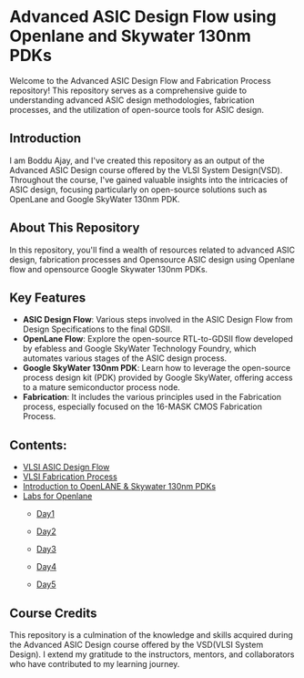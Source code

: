 # Advanced ASIC Design Flow using Openlane and Skywater 130nm PDKs

Welcome to the Advanced ASIC Design Flow and Fabrication Process repository! This repository serves as a comprehensive guide to understanding advanced ASIC design methodologies, fabrication processes, and the utilization of open-source tools for ASIC design.

## Introduction

I am Boddu Ajay, and I've created this repository as an output of the Advanced ASIC Design course offered by the VLSI System Design(VSD). Throughout the course, I've gained valuable insights into the intricacies of ASIC design, focusing particularly on open-source solutions such as OpenLane and Google SkyWater 130nm PDK.

## About This Repository

In this repository, you'll find a wealth of resources related to advanced ASIC design, fabrication processes and Opensource ASIC design using Openlane flow and opensource Google Skywater 130nm PDKs. 

## Key Features

- **ASIC Design Flow**: Various steps involved in the ASIC Design Flow from Design Specifications to the final GDSII.
- **OpenLane Flow**: Explore the open-source RTL-to-GDSII flow developed by efabless and Google SkyWater Technology Foundry, which automates various stages of the ASIC design process.
- **Google SkyWater 130nm PDK**: Learn how to leverage the open-source process design kit (PDK) provided by Google SkyWater, offering access to a mature semiconductor process node.
- **Fabrication**: It includes the various principles used in the Fabrication process, especially focused on the 16-MASK CMOS Fabrication Process.

## Contents:
- [VLSI ASIC Design Flow](#intro)
- [VLSI Fabrication Process](#fabri)
- [Introduction to OpenLANE & Skywater 130nm PDKs](#intro-to-openlane)
- [Labs for Openlane](#lab-openlane)
    - [Day1](https://github.com/ajayboddu-2006/Advanced_ASIC_Design_Flow_using_OpenLANE_Skywater-PDKs/blob/main/OpenLANE%20Flow%20(Labs)/Day1/Day1.md)
    
    - [Day2](https://github.com/ajayboddu-2006/Advanced_ASIC_Design_Flow_using_OpenLANE_Skywater-PDKs/blob/main/OpenLANE%20Flow%20(Labs)/Day2/Day2.md)
    - [Day3](https://github.com/ajayboddu-2006/Advanced_ASIC_Design_Flow_using_OpenLANE_Skywater-PDKs/blob/main/OpenLANE%20Flow%20(Labs)/Day3/Day3.md)
    - [Day4](https://github.com/ajayboddu-2006/Advanced_ASIC_Design_Flow_using_OpenLANE_Skywater-PDKs/blob/main/OpenLANE%20Flow%20(Labs)/Day4/Day4.md)
    - [Day5](https://github.com/ajayboddu-2006/Advanced_ASIC_Design_Flow_using_OpenLANE_Skywater-PDKs/blob/main/OpenLANE%20Flow%20(Labs)/Day5/Day5.md)

## Course Credits

This repository is a culmination of the knowledge and skills acquired during the Advanced ASIC Design course offered by the VSD(VLSI System Design). I extend my gratitude to the instructors, mentors, and collaborators who have contributed to my learning journey.

